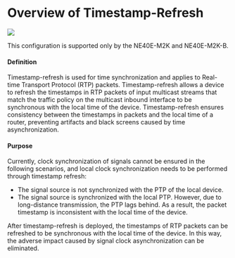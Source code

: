 Overview of Timestamp-Refresh
=============================

![](../../../../public_sys-resources/note_3.0-en-us.png) 

This configuration is supported only by the NE40E-M2K and NE40E-M2K-B.


#### Definition

Timestamp-refresh is used for time synchronization and applies to Real-time Transport Protocol (RTP) packets. Timestamp-refresh allows a device to refresh the timestamps in RTP packets of input multicast streams that match the traffic policy on the multicast inbound interface to be synchronous with the local time of the device. Timestamp-refresh ensures consistency between the timestamps in packets and the local time of a router, preventing artifacts and black screens caused by time asynchronization.


#### Purpose

Currently, clock synchronization of signals cannot be ensured in the following scenarios, and local clock synchronization needs to be performed through timestamp refresh:

* The signal source is not synchronized with the PTP of the local device.
* The signal source is synchronized with the local PTP. However, due to long-distance transmission, the PTP lags behind. As a result, the packet timestamp is inconsistent with the local time of the device.

After timestamp-refresh is deployed, the timestamps of RTP packets can be refreshed to be synchronous with the local time of the device. In this way, the adverse impact caused by signal clock asynchronization can be eliminated.